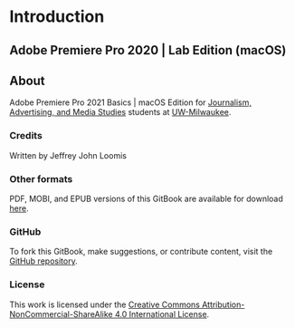 # Introduction

## Adobe Premiere Pro 2020 \| Lab Edition \(macOS\)

## About

Adobe Premiere Pro 2021 Basics \| macOS Edition for [Journalism, Advertising, and Media Studies](http://uwm.edu/journalism-advertising-media-studies/) students at [UW-Milwaukee](http://uwm.edu/).

### Credits

Written by Jeffrey John Loomis

### Other formats

PDF, MOBI, and EPUB versions of this GitBook are available for download [here](https://www.gitbook.com/book/jjloomis/adobe-premiere-basic-video-editing/details).

### GitHub

To fork this GitBook, make suggestions, or contribute content, visit the [GitHub repository](https://github.com/jjloomis/adobe-premiere-basic-video-editing).

### License

This work is licensed under the [Creative Commons Attribution-NonCommercial-ShareAlike 4.0 International License](https://creativecommons.org/licenses/by-nc-sa/4.0/).

